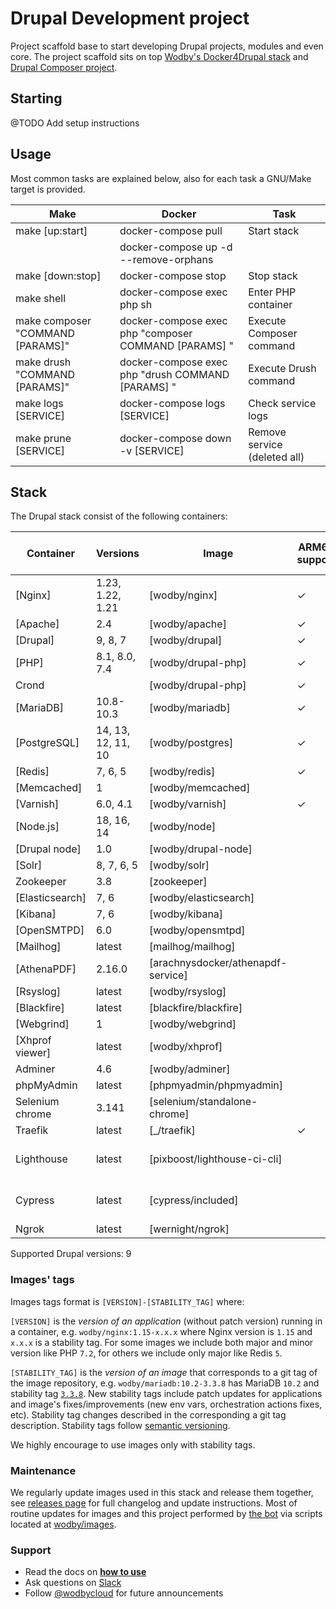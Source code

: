 # Drupal Development project

Project scaffold base to start developing Drupal projects, modules and even core. The project scaffold sits on top
[Wodby's Docker4Drupal stack](https://wodby.com/docs/stacks/drupal/local/) and [Drupal Composer project](https://github.com/drupal-composer/drupal-project).

## Starting

@TODO Add setup instructions

## Usage

Most common tasks are explained below, also for each task a GNU/Make target is provided.

| Make                             | Docker                                               | Task                         |
| -------------------------------- | ---------------------------------------------------- | ---------------------------- |
| make [up:start]                  | docker-compose pull                                  | Start stack                  |
|                                  | docker-compose up -d --remove-orphans                |                              |
| make [down:stop]                 | docker-compose stop                                  | Stop stack                   |
| make shell                       | docker-compose exec php sh                           | Enter PHP container          |
| make composer "COMMAND [PARAMS]" | docker-compose exec php "composer COMMAND [PARAMS] " | Execute Composer command     |
| make drush "COMMAND [PARAMS]"    | docker-compose exec php "drush COMMAND [PARAMS] "    | Execute Drush command        |
| make logs [SERVICE]              | docker-compose logs [SERVICE]                        | Check service logs           |
| make prune [SERVICE]             | docker-compose down -v [SERVICE]                     | Remove service (deleted all) |

## Stack

The Drupal stack consist of the following containers:

| Container       | Versions           | Image                              | ARM64 support | Enabled by default |
|-----------------|--------------------|------------------------------------|---------------|--------------------|
| [Nginx]         | 1.23, 1.22, 1.21   | [wodby/nginx]                      | ✓             | ✓                  |
| [Apache]        | 2.4                | [wodby/apache]                     | ✓             |                    |
| [Drupal]        | 9, 8, 7            | [wodby/drupal]                     | ✓             | ✓                  |
| [PHP]           | 8.1, 8.0, 7.4      | [wodby/drupal-php]                 | ✓             |                    |
| Crond           |                    | [wodby/drupal-php]                 | ✓             | ✓                  |
| [MariaDB]       | 10.8-10.3          | [wodby/mariadb]                    | ✓             | ✓                  |
| [PostgreSQL]    | 14, 13, 12, 11, 10 | [wodby/postgres]                   | ✓             |                    |
| [Redis]         | 7, 6, 5            | [wodby/redis]                      | ✓             |                    |
| [Memcached]     | 1                  | [wodby/memcached]                  |               |                    |
| [Varnish]       | 6.0, 4.1           | [wodby/varnish]                    | ✓             |                    |
| [Node.js]       | 18,  16, 14        | [wodby/node]                       |               |                    |
| [Drupal node]   | 1.0                | [wodby/drupal-node]                |               |                    |
| [Solr]          | 8, 7, 6, 5         | [wodby/solr]                       |               |                    |
| Zookeeper       | 3.8                | [zookeeper]                        |               |                    |
| [Elasticsearch] | 7, 6               | [wodby/elasticsearch]              |               |                    |
| [Kibana]        | 7, 6               | [wodby/kibana]                     |               |                    |
| [OpenSMTPD]     | 6.0                | [wodby/opensmtpd]                  |               |                    |
| [Mailhog]       | latest             | [mailhog/mailhog]                  |               | ✓                  |
| [AthenaPDF]     | 2.16.0             | [arachnysdocker/athenapdf-service] |               |                    |
| [Rsyslog]       | latest             | [wodby/rsyslog]                    |               |                    |
| [Blackfire]     | latest             | [blackfire/blackfire]              |               |                    |
| [Webgrind]      | 1                  | [wodby/webgrind]                   |               |                    |
| [Xhprof viewer] | latest             | [wodby/xhprof]                     |               |                    |
| Adminer         | 4.6                | [wodby/adminer]                    |               |                    |
| phpMyAdmin      | latest             | [phpmyadmin/phpmyadmin]            |               |                    |
| Selenium chrome | 3.141              | [selenium/standalone-chrome]       |               |                    |
| Traefik         | latest             | [_/traefik]                        | ✓             | ✓                  |
| Lighthouse      | latest             | [pixboost/lighthouse-ci-cli]       |               | ✓ (tests-only)     |
| Cypress         | latest             | [cypress/included]                 |               | ✓ (tests-only)     |
| Ngrok           | latest             | [wernight/ngrok]                   |               |                    |

Supported Drupal versions: 9

### Images' tags

Images tags format is `[VERSION]-[STABILITY_TAG]` where:

`[VERSION]` is the _version of an application_ (without patch version) running in a container, e.g. `wodby/nginx:1.15-x.x.x` where Nginx version is `1.15` and `x.x.x` is a stability tag. For some images we include both major and minor version like PHP `7.2`, for others we include only major like Redis `5`.

`[STABILITY_TAG]` is the _version of an image_ that corresponds to a git tag of the image repository, e.g. `wodby/mariadb:10.2-3.3.8` has MariaDB `10.2` and stability tag [`3.3.8`](https://github.com/wodby/mariadb/releases/tag/3.3.8). New stability tags include patch updates for applications and image's fixes/improvements (new env vars, orchestration actions fixes, etc). Stability tag changes described in the corresponding a git tag description. Stability tags follow [semantic versioning](https://semver.org/).

We highly encourage to use images only with stability tags.

### Maintenance

We regularly update images used in this stack and release them together, see [releases page](https://github.com/wodby/docker4drupal/releases) for full changelog and update instructions. Most of routine updates for images and this project performed by [the bot](https://github.com/wodbot) via scripts located at [wodby/images](https://github.com/wodby/images).

### Support

* Read the docs on [**how to use**](https://wodby.com/docs/stacks/drupal/local#usage)
* Ask questions on [Slack](http://slack.wodby.com/)
* Follow [@wodbycloud](https://twitter.com/wodbycloud) for future announcements
